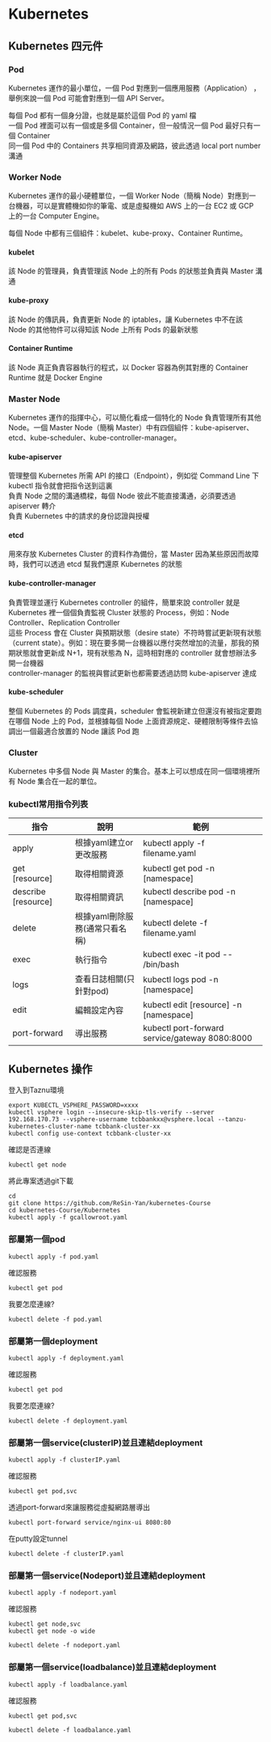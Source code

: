 # Kubernetes   


## Kubernetes 四元件  

### Pod  

Kubernetes 運作的最小單位，一個 Pod 對應到一個應用服務（Application） ，舉例來說一個 Pod 可能會對應到一個 API Server。  

每個 Pod 都有一個身分證，也就是屬於這個 Pod 的 yaml 檔  
一個 Pod 裡面可以有一個或是多個 Container，但一般情況一個 Pod 最好只有一個 Container  
同一個 Pod 中的 Containers 共享相同資源及網路，彼此透過 local port number 溝通  


### Worker Node  

Kubernetes 運作的最小硬體單位，一個 Worker Node（簡稱 Node）對應到一台機器，可以是實體機如你的筆電、或是虛擬機如 AWS 上的一台 EC2 或 GCP 上的一台 Computer Engine。  

每個 Node 中都有三個組件：kubelet、kube-proxy、Container Runtime。  

#### kubelet  

該 Node 的管理員，負責管理該 Node 上的所有 Pods 的狀態並負責與 Master 溝通  
#### kube-proxy  

該 Node 的傳訊員，負責更新 Node 的 iptables，讓 Kubernetes 中不在該 Node 的其他物件可以得知該 Node 上所有 Pods 的最新狀態  
#### Container Runtime  

該 Node 真正負責容器執行的程式，以 Docker 容器為例其對應的 Container Runtime 就是 Docker Engine  

### Master Node    
Kubernetes 運作的指揮中心，可以簡化看成一個特化的 Node 負責管理所有其他 Node。一個 Master Node（簡稱 Master）中有四個組件：kube-apiserver、etcd、kube-scheduler、kube-controller-manager。  

#### kube-apiserver  

管理整個 Kubernetes 所需 API 的接口（Endpoint），例如從 Command Line 下 kubectl 指令就會把指令送到這裏  
負責 Node 之間的溝通橋樑，每個 Node 彼此不能直接溝通，必須要透過 apiserver 轉介  
負責 Kubernetes 中的請求的身份認證與授權  
#### etcd  

用來存放 Kubernetes Cluster 的資料作為備份，當 Master 因為某些原因而故障時，我們可以透過 etcd 幫我們還原 Kubernetes 的狀態  
#### kube-controller-manager  

負責管理並運行 Kubernetes controller 的組件，簡單來說 controller 就是 Kubernetes 裡一個個負責監視 Cluster 狀態的 Process，例如：Node Controller、Replication Controller  
這些 Process 會在 Cluster 與預期狀態（desire state）不符時嘗試更新現有狀態（current state）。例如：現在要多開一台機器以應付突然增加的流量，那我的預期狀態就會更新成 N+1，現有狀態為 N，這時相對應的 controller 就會想辦法多開一台機器  
controller-manager 的監視與嘗試更新也都需要透過訪問 kube-apiserver 達成  
####  kube-scheduler  

整個 Kubernetes 的 Pods 調度員，scheduler 會監視新建立但還沒有被指定要跑在哪個 Node 上的 Pod，並根據每個 Node 上面資源規定、硬體限制等條件去協調出一個最適合放置的 Node 讓該 Pod 跑  

### Cluster  

Kubernetes 中多個 Node 與 Master 的集合。基本上可以想成在同一個環境裡所有 Node 集合在一起的單位。  


### kubectl常用指令列表  



 | 指令 | 說明  | 範例 |
|-------|-------|-------|
| apply | 	根據yaml建立or更改服務 |  kubectl apply -f filename.yaml |
| get [resource]	 | 取得相關資源 |  kubectl get pod -n [namespace] |
| describe [resource]		 | 取得相關資訊 |  kubectl describe pod -n [namespace] |
| delete  | 根據yaml刪除服務(通常只看名稱) |  kubectl delete -f filename.yaml |
| exec 	 | 執行指令 |  kubectl exec -it pod -- /bin/bash |
| logs	 | 查看日誌相關(只針對pod) |  kubectl logs pod -n [namespace] |
| edit  | 編輯設定內容 |  kubectl edit [resource] -n [namespace] |
| port-forward 	 | 導出服務 |  	kubectl port-forward service/gateway 8080:8000  |


## Kubernetes 操作  

登入到Taznu環境  
```
export KUBECTL_VSPHERE_PASSWORD=xxxx
kubectl vsphere login --insecure-skip-tls-verify --server 192.168.170.73 --vsphere-username tcbbankxx@vsphere.local --tanzu-kubernetes-cluster-name tcbbank-cluster-xx
kubectl config use-context tcbbank-cluster-xx
```
確認是否連線  
```
kubectl get node
```


將此專案透過git下載  
```
cd 
git clone https://github.com/ReSin-Yan/kubernetes-Course
cd kubernetes-Course/Kubernetes
kubectl apply -f gcallowroot.yaml  
```

### 部屬第一個pod   

```
kubectl apply -f pod.yaml
```
確認服務  
```
kubectl get pod
```
我要怎麼連線?  

```
kubectl delete -f pod.yaml
```

### 部屬第一個deployment   

```
kubectl apply -f deployment.yaml  
```

確認服務  
```
kubectl get pod
```
我要怎麼連線?  

```
kubectl delete -f deployment.yaml  
```

### 部屬第一個service(clusterIP)並且連結deployment   

```
kubectl apply -f clusterIP.yaml  
```

確認服務  
```
kubectl get pod,svc
```

透過port-forward來讓服務從虛擬網路層導出  

```
kubectl port-forward service/nginx-ui 8080:80
```
在putty設定tunnel  

```
kubectl delete -f clusterIP.yaml  
```

### 部屬第一個service(Nodeport)並且連結deployment   

```
kubectl apply -f nodeport.yaml 
```

確認服務  
```
kubectl get node,svc
kubectl get node -o wide
```


```
kubectl delete -f nodeport.yaml  
```

### 部屬第一個service(loadbalance)並且連結deployment   

```
kubectl apply -f loadbalance.yaml  
```


確認服務  
```
kubectl get pod,svc
```

```
kubectl delete -f loadbalance.yaml  
```


